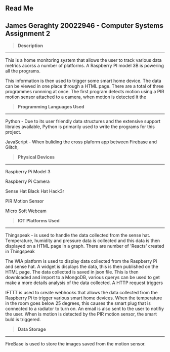## Read Me
James Geraghty 20022946 - Computer Systems Assignment 2
---
> **Description**
---
This is a home monitoring system that allows the user to track various data metrics acorss a number of platforms. A Raspberry PI  model 3B is powering all the programs.

This information is then used to trigger some smart home device.  The data can be viewed in one place through a HTML page. There are a total of three programmes runnning at once. The first program detects motion using a PIR motion sensor attached to a camera, when motion is detected it the


>**Programming Languages Used**
---
Python - Due to its user friendly data structures and the extensive support libraies available, Python is primarily used to write the programs for this project. 

JavaScript - When buliding the cross plaform app between Firebase and Glitch, 

>**Physical Devices**
---
Raspberry Pi Model 3

Raspberry Pi Camera

Sense Hat Black Hat Hack3r

PIR Motion Sensor

Micro Soft Webcam





> **IOT Platforms Used**
---
Thingspeak -  is used to handle the data collected from the sense hat. Temperature, humidity and pressure data is collected and this data is then displayed on a HTML page in a graph. There are  number of 'Reacts' created in Thingspeak

The WIA platform is used to display data collected from the Raspberry Pi and sense hat. A widget is displays the data, this is then published on the HTML page. The data collected is saved in json file. This is then downloaded and import to a MongoDB, various querys can be used to get make a more details analysis of the  data collected. A HTTP request triggers 

IFTTT is used to create webhooks that allows the data collected from the Raspberry Pi to trigger various smart home devices. When the temperature in the room goes below 25 degrees, this causes the smart plug that is connected to a radiator to turn on. An email is also sent to the user to notifiy the user. 
When is motion is detected by the PIR motion sensor, the smart buld is triggered. 




>**Data Storage**
---
FireBase is used to store the images saved from the motion sensor.
